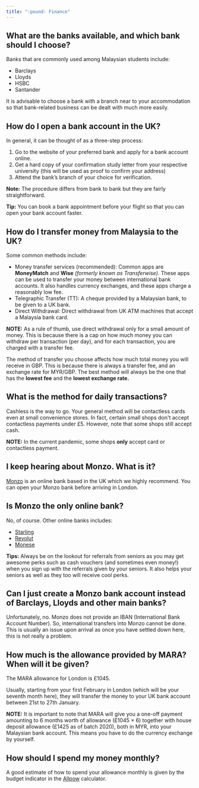 ```yaml
---
title: ":pound: Finance"
---
```


## What are the banks available, and which bank should I choose?

Banks that are commonly used among Malaysian students include:

- Barclays
- Lloyds
- HSBC
- Santander

It is advisable to choose a bank with a branch near to your accommodation so that bank-related business can be dealt with much more easily.

## How do I open a bank account in the UK?

In general, it can be thought of as a three-step process:

1. Go to the website of your preferred bank and apply for a bank account online.
2. Get a hard copy of your confirmation study letter from your respective university (this will be used as proof to confirm your address)
3. Attend the bank’s branch of your choice for verification.

**Note:** The procedure differs from bank to bank but they are fairly straightforward.

**Tip:** You can book a bank appointment before your flight so that you can open your bank account faster.

## How do I transfer money from Malaysia to the UK?

Some common methods include:

- Money transfer services (recommended): Common apps are **MoneyMatch** and **Wise** _(formerly known as Transferwise)_. These apps can be used to transfer your money between international bank accounts. It also handles currency exchanges, and these apps charge a reasonably low fee.
- Telegraphic Transfer (TT): A cheque provided by a Malaysian bank, to be given to a UK bank.
- Direct Withdrawal: Direct withdrawal from UK ATM machines that accept a Malaysia bank card.

**NOTE:** As a rule of thumb, use direct withdrawal only for a small amount of money. This is because there is a cap on how much money you can withdraw per transaction (per day), and for each transaction, you are charged with a transfer fee.

The method of transfer you choose affects how much total money you will receive in GBP. This is because there is always a transfer fee, and an exchange rate for MYR/GBP. The best method will always be the one that has the **lowest fee** and the **lowest exchange rate.**

## What is the method for daily transactions?

Cashless is the way to go. Your general method will be contactless cards even at small convenience stores. In fact, certain small shops don't accept contactless payments under £5. However, note that some shops still accept cash.

**NOTE:** In the current pandemic, some shops **only** accept card or contactless payment.

## I keep hearing about Monzo. What is it?

[Monzo](https://monzo.com/) is an online bank based in the UK which we highly recommend. You can open your Monzo bank before arriving in London.

## Is Monzo the only online bank?

No, of course. Other online banks includes:

- [Starling](https://www.starlingbank.com/)
- [Revolut](https://www.revolut.com/en-US)
- [Monese](https://monese.com/gb/en)

**Tips:** Always be on the lookout for referrals from seniors as you may get awesome perks such as cash vouchers (and sometimes even money!) when you sign up with the referrals given by your seniors. It also helps your seniors as well as they too will receive cool perks.

## Can I just create a Monzo bank account instead of Barclays, Lloyds and other main banks?

Unfortunately, no. Monzo does not provide an IBAN (International Bank Account Number). So, international transfers into Monzo cannot be done. This is usually an issue upon arrival as once you have settled down here, this is not really a problem.

## How much is the allowance provided by MARA? When will it be given?

The MARA allowance for London is £1045.

Usually, starting from your first February in London (which will be your seventh month here), they will transfer the money to your UK bank account between 21st to 27th January.

**NOTE:** It is important to note that MARA will give you a one-off payment amounting to 6 months worth of allowance (£1045 × 6) together with house deposit allowance (£1425 as of batch 2020), both in MYR, into your Malaysian bank account. This means you have to do the currency exchange by yourself.

## How should I spend my money monthly?

A good estimate of how to spend your allowance monthly is given by the budget indicator in the [Allpow](<[https:/](https://salfaris.me/allpow/)>) calculator.
